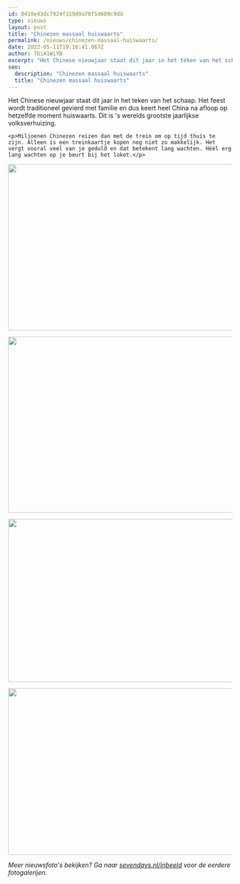 ```yaml
---
id: 0410e43dc7924f319d9a70f5d609c9dd
type: nieuws
layout: post
title: "Chinezen massaal huiswaarts"
permalink: /nieuws/chinezen-massaal-huiswaarts/
date: 2022-05-11T19:16:41.067Z
author: 7biA1WiYB
excerpt: "Het Chinese nieuwjaar staat dit jaar in het teken van het schaap. Het feest wordt traditioneel gevierd met familie en dus keert heel China na afloop op hetzelfde moment huiswaarts. Dit is 's werelds grootste jaarlijkse volksverhuizing.  "
seo:
  description: "Chinezen massaal huiswaarts"
  title: "Chinezen massaal huiswaarts"
---
```

Het Chinese nieuwjaar staat dit jaar in het teken van het schaap. Het feest wordt traditioneel gevierd met familie en dus keert heel China na afloop op hetzelfde moment huiswaarts. Dit is 's werelds grootste jaarlijkse volksverhuizing.  

    <p>Miljoenen Chinezen reizen dan met de trein om op tijd thuis te zijn. Alleen is een treinkaartje kopen nog niet zo makkelijk. Het vergt vooral veel van je geduld en dat betekent lang wachten. Héél erg lang wachten op je beurt bij het loket.</p>
<p><div class="media media-element-container media-default"><div id="file-446" class="file file-image file-image-jpeg">

        
  
  <div class="content">
    <img height="373" width="560" class="media-element file-default" src="https://7dagen.netlify.app/sites/default/files/24.jpg" alt="">  </div>

  
</div>
</div>
<p><div class="media media-element-container media-default"><div id="file-447" class="file file-image file-image-jpeg">

        
  
  <div class="content">
    <img height="395" width="560" class="media-element file-default" src="https://7dagen.netlify.app/sites/default/files/25.jpg" alt="">  </div>

  
</div>
</div>
<p><div class="media media-element-container media-default"><div id="file-448" class="file file-image file-image-jpeg">

        
  
  <div class="content">
    <img height="366" width="560" class="media-element file-default" src="https://7dagen.netlify.app/sites/default/files/26.jpg" alt="">  </div>

  
</div>
</div>
<p><div class="media media-element-container media-default"><div id="file-449" class="file file-image file-image-jpeg">

        
  
  <div class="content">
    <img height="374" width="560" class="media-element file-default" src="https://7dagen.netlify.app/sites/default/files/27.jpg" alt="">  </div>

  
</div>
</div>
<p><em>Meer nieuwsfoto's bekijken? Ga naar <a href="http://admin.sevendays.nl/inbeeld">sevendays.nl/inbeeld</a> voor de eerdere fotogalerijen. </em></p>  
